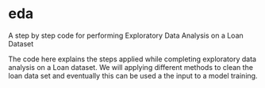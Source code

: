# eda
A step by step code for performing Exploratory Data Analysis on a Loan Dataset

The code here explains the steps applied while completing exploratory data analysis on a Loan dataset.
We will applying different methods to clean the loan data set and eventually this can be used a the input to a model training.
